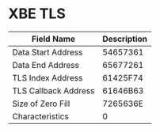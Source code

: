 # XBE TLS

| Field Name | Description |
|---|---|
| Data Start Address | 54657361 |
| Data End Address | 65677261 |
| TLS Index Address | 61425F74 |
| TLS Callback Address | 61646B63 |
| Size of Zero Fill | 7265636E |
| Characteristics | 0 |
